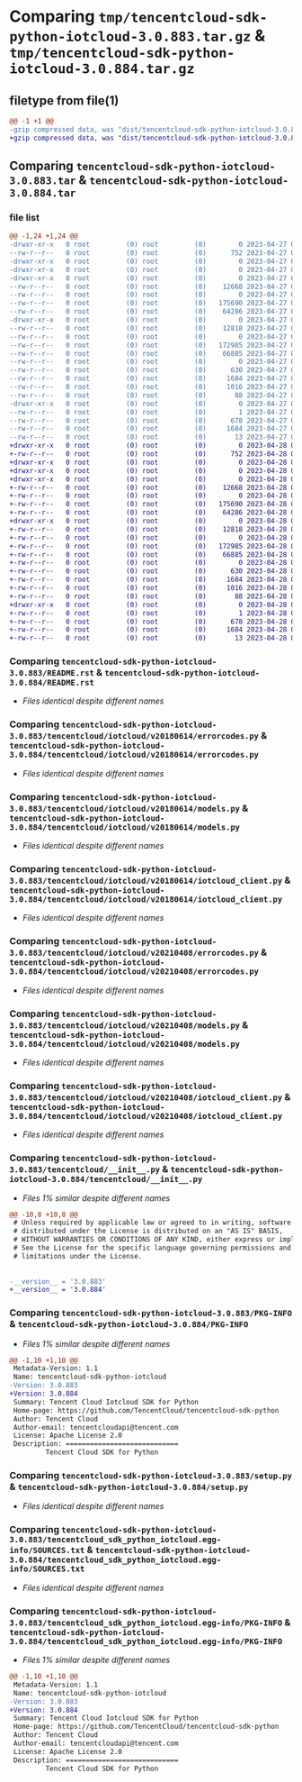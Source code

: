 # Comparing `tmp/tencentcloud-sdk-python-iotcloud-3.0.883.tar.gz` & `tmp/tencentcloud-sdk-python-iotcloud-3.0.884.tar.gz`

## filetype from file(1)

```diff
@@ -1 +1 @@
-gzip compressed data, was "dist/tencentcloud-sdk-python-iotcloud-3.0.883.tar", last modified: Thu Apr 27 00:35:24 2023, max compression
+gzip compressed data, was "dist/tencentcloud-sdk-python-iotcloud-3.0.884.tar", last modified: Fri Apr 28 02:25:12 2023, max compression
```

## Comparing `tencentcloud-sdk-python-iotcloud-3.0.883.tar` & `tencentcloud-sdk-python-iotcloud-3.0.884.tar`

### file list

```diff
@@ -1,24 +1,24 @@
-drwxr-xr-x   0 root         (0) root         (0)        0 2023-04-27 00:35:24.000000 tencentcloud-sdk-python-iotcloud-3.0.883/
--rw-r--r--   0 root         (0) root         (0)      752 2023-04-27 00:35:24.000000 tencentcloud-sdk-python-iotcloud-3.0.883/README.rst
-drwxr-xr-x   0 root         (0) root         (0)        0 2023-04-27 00:35:24.000000 tencentcloud-sdk-python-iotcloud-3.0.883/tencentcloud/
-drwxr-xr-x   0 root         (0) root         (0)        0 2023-04-27 00:35:24.000000 tencentcloud-sdk-python-iotcloud-3.0.883/tencentcloud/iotcloud/
-drwxr-xr-x   0 root         (0) root         (0)        0 2023-04-27 00:35:24.000000 tencentcloud-sdk-python-iotcloud-3.0.883/tencentcloud/iotcloud/v20180614/
--rw-r--r--   0 root         (0) root         (0)    12668 2023-04-27 00:35:24.000000 tencentcloud-sdk-python-iotcloud-3.0.883/tencentcloud/iotcloud/v20180614/errorcodes.py
--rw-r--r--   0 root         (0) root         (0)        0 2023-04-27 00:35:24.000000 tencentcloud-sdk-python-iotcloud-3.0.883/tencentcloud/iotcloud/v20180614/__init__.py
--rw-r--r--   0 root         (0) root         (0)   175690 2023-04-27 00:35:24.000000 tencentcloud-sdk-python-iotcloud-3.0.883/tencentcloud/iotcloud/v20180614/models.py
--rw-r--r--   0 root         (0) root         (0)    64286 2023-04-27 00:35:24.000000 tencentcloud-sdk-python-iotcloud-3.0.883/tencentcloud/iotcloud/v20180614/iotcloud_client.py
-drwxr-xr-x   0 root         (0) root         (0)        0 2023-04-27 00:35:24.000000 tencentcloud-sdk-python-iotcloud-3.0.883/tencentcloud/iotcloud/v20210408/
--rw-r--r--   0 root         (0) root         (0)    12818 2023-04-27 00:35:24.000000 tencentcloud-sdk-python-iotcloud-3.0.883/tencentcloud/iotcloud/v20210408/errorcodes.py
--rw-r--r--   0 root         (0) root         (0)        0 2023-04-27 00:35:24.000000 tencentcloud-sdk-python-iotcloud-3.0.883/tencentcloud/iotcloud/v20210408/__init__.py
--rw-r--r--   0 root         (0) root         (0)   172985 2023-04-27 00:35:24.000000 tencentcloud-sdk-python-iotcloud-3.0.883/tencentcloud/iotcloud/v20210408/models.py
--rw-r--r--   0 root         (0) root         (0)    66885 2023-04-27 00:35:24.000000 tencentcloud-sdk-python-iotcloud-3.0.883/tencentcloud/iotcloud/v20210408/iotcloud_client.py
--rw-r--r--   0 root         (0) root         (0)        0 2023-04-27 00:35:24.000000 tencentcloud-sdk-python-iotcloud-3.0.883/tencentcloud/iotcloud/__init__.py
--rw-r--r--   0 root         (0) root         (0)      630 2023-04-27 00:35:24.000000 tencentcloud-sdk-python-iotcloud-3.0.883/tencentcloud/__init__.py
--rw-r--r--   0 root         (0) root         (0)     1684 2023-04-27 00:35:24.000000 tencentcloud-sdk-python-iotcloud-3.0.883/PKG-INFO
--rw-r--r--   0 root         (0) root         (0)     1016 2023-04-27 00:35:24.000000 tencentcloud-sdk-python-iotcloud-3.0.883/setup.py
--rw-r--r--   0 root         (0) root         (0)       88 2023-04-27 00:35:24.000000 tencentcloud-sdk-python-iotcloud-3.0.883/setup.cfg
-drwxr-xr-x   0 root         (0) root         (0)        0 2023-04-27 00:35:24.000000 tencentcloud-sdk-python-iotcloud-3.0.883/tencentcloud_sdk_python_iotcloud.egg-info/
--rw-r--r--   0 root         (0) root         (0)        1 2023-04-27 00:35:24.000000 tencentcloud-sdk-python-iotcloud-3.0.883/tencentcloud_sdk_python_iotcloud.egg-info/dependency_links.txt
--rw-r--r--   0 root         (0) root         (0)      678 2023-04-27 00:35:24.000000 tencentcloud-sdk-python-iotcloud-3.0.883/tencentcloud_sdk_python_iotcloud.egg-info/SOURCES.txt
--rw-r--r--   0 root         (0) root         (0)     1684 2023-04-27 00:35:24.000000 tencentcloud-sdk-python-iotcloud-3.0.883/tencentcloud_sdk_python_iotcloud.egg-info/PKG-INFO
--rw-r--r--   0 root         (0) root         (0)       13 2023-04-27 00:35:24.000000 tencentcloud-sdk-python-iotcloud-3.0.883/tencentcloud_sdk_python_iotcloud.egg-info/top_level.txt
+drwxr-xr-x   0 root         (0) root         (0)        0 2023-04-28 02:25:12.000000 tencentcloud-sdk-python-iotcloud-3.0.884/
+-rw-r--r--   0 root         (0) root         (0)      752 2023-04-28 02:25:12.000000 tencentcloud-sdk-python-iotcloud-3.0.884/README.rst
+drwxr-xr-x   0 root         (0) root         (0)        0 2023-04-28 02:25:12.000000 tencentcloud-sdk-python-iotcloud-3.0.884/tencentcloud/
+drwxr-xr-x   0 root         (0) root         (0)        0 2023-04-28 02:25:12.000000 tencentcloud-sdk-python-iotcloud-3.0.884/tencentcloud/iotcloud/
+drwxr-xr-x   0 root         (0) root         (0)        0 2023-04-28 02:25:12.000000 tencentcloud-sdk-python-iotcloud-3.0.884/tencentcloud/iotcloud/v20180614/
+-rw-r--r--   0 root         (0) root         (0)    12668 2023-04-28 02:25:12.000000 tencentcloud-sdk-python-iotcloud-3.0.884/tencentcloud/iotcloud/v20180614/errorcodes.py
+-rw-r--r--   0 root         (0) root         (0)        0 2023-04-28 02:25:12.000000 tencentcloud-sdk-python-iotcloud-3.0.884/tencentcloud/iotcloud/v20180614/__init__.py
+-rw-r--r--   0 root         (0) root         (0)   175690 2023-04-28 02:25:12.000000 tencentcloud-sdk-python-iotcloud-3.0.884/tencentcloud/iotcloud/v20180614/models.py
+-rw-r--r--   0 root         (0) root         (0)    64286 2023-04-28 02:25:12.000000 tencentcloud-sdk-python-iotcloud-3.0.884/tencentcloud/iotcloud/v20180614/iotcloud_client.py
+drwxr-xr-x   0 root         (0) root         (0)        0 2023-04-28 02:25:12.000000 tencentcloud-sdk-python-iotcloud-3.0.884/tencentcloud/iotcloud/v20210408/
+-rw-r--r--   0 root         (0) root         (0)    12818 2023-04-28 02:25:12.000000 tencentcloud-sdk-python-iotcloud-3.0.884/tencentcloud/iotcloud/v20210408/errorcodes.py
+-rw-r--r--   0 root         (0) root         (0)        0 2023-04-28 02:25:12.000000 tencentcloud-sdk-python-iotcloud-3.0.884/tencentcloud/iotcloud/v20210408/__init__.py
+-rw-r--r--   0 root         (0) root         (0)   172985 2023-04-28 02:25:12.000000 tencentcloud-sdk-python-iotcloud-3.0.884/tencentcloud/iotcloud/v20210408/models.py
+-rw-r--r--   0 root         (0) root         (0)    66885 2023-04-28 02:25:12.000000 tencentcloud-sdk-python-iotcloud-3.0.884/tencentcloud/iotcloud/v20210408/iotcloud_client.py
+-rw-r--r--   0 root         (0) root         (0)        0 2023-04-28 02:25:12.000000 tencentcloud-sdk-python-iotcloud-3.0.884/tencentcloud/iotcloud/__init__.py
+-rw-r--r--   0 root         (0) root         (0)      630 2023-04-28 02:25:12.000000 tencentcloud-sdk-python-iotcloud-3.0.884/tencentcloud/__init__.py
+-rw-r--r--   0 root         (0) root         (0)     1684 2023-04-28 02:25:12.000000 tencentcloud-sdk-python-iotcloud-3.0.884/PKG-INFO
+-rw-r--r--   0 root         (0) root         (0)     1016 2023-04-28 02:25:12.000000 tencentcloud-sdk-python-iotcloud-3.0.884/setup.py
+-rw-r--r--   0 root         (0) root         (0)       88 2023-04-28 02:25:12.000000 tencentcloud-sdk-python-iotcloud-3.0.884/setup.cfg
+drwxr-xr-x   0 root         (0) root         (0)        0 2023-04-28 02:25:12.000000 tencentcloud-sdk-python-iotcloud-3.0.884/tencentcloud_sdk_python_iotcloud.egg-info/
+-rw-r--r--   0 root         (0) root         (0)        1 2023-04-28 02:25:12.000000 tencentcloud-sdk-python-iotcloud-3.0.884/tencentcloud_sdk_python_iotcloud.egg-info/dependency_links.txt
+-rw-r--r--   0 root         (0) root         (0)      678 2023-04-28 02:25:12.000000 tencentcloud-sdk-python-iotcloud-3.0.884/tencentcloud_sdk_python_iotcloud.egg-info/SOURCES.txt
+-rw-r--r--   0 root         (0) root         (0)     1684 2023-04-28 02:25:12.000000 tencentcloud-sdk-python-iotcloud-3.0.884/tencentcloud_sdk_python_iotcloud.egg-info/PKG-INFO
+-rw-r--r--   0 root         (0) root         (0)       13 2023-04-28 02:25:12.000000 tencentcloud-sdk-python-iotcloud-3.0.884/tencentcloud_sdk_python_iotcloud.egg-info/top_level.txt
```

### Comparing `tencentcloud-sdk-python-iotcloud-3.0.883/README.rst` & `tencentcloud-sdk-python-iotcloud-3.0.884/README.rst`

 * *Files identical despite different names*

### Comparing `tencentcloud-sdk-python-iotcloud-3.0.883/tencentcloud/iotcloud/v20180614/errorcodes.py` & `tencentcloud-sdk-python-iotcloud-3.0.884/tencentcloud/iotcloud/v20180614/errorcodes.py`

 * *Files identical despite different names*

### Comparing `tencentcloud-sdk-python-iotcloud-3.0.883/tencentcloud/iotcloud/v20180614/models.py` & `tencentcloud-sdk-python-iotcloud-3.0.884/tencentcloud/iotcloud/v20180614/models.py`

 * *Files identical despite different names*

### Comparing `tencentcloud-sdk-python-iotcloud-3.0.883/tencentcloud/iotcloud/v20180614/iotcloud_client.py` & `tencentcloud-sdk-python-iotcloud-3.0.884/tencentcloud/iotcloud/v20180614/iotcloud_client.py`

 * *Files identical despite different names*

### Comparing `tencentcloud-sdk-python-iotcloud-3.0.883/tencentcloud/iotcloud/v20210408/errorcodes.py` & `tencentcloud-sdk-python-iotcloud-3.0.884/tencentcloud/iotcloud/v20210408/errorcodes.py`

 * *Files identical despite different names*

### Comparing `tencentcloud-sdk-python-iotcloud-3.0.883/tencentcloud/iotcloud/v20210408/models.py` & `tencentcloud-sdk-python-iotcloud-3.0.884/tencentcloud/iotcloud/v20210408/models.py`

 * *Files identical despite different names*

### Comparing `tencentcloud-sdk-python-iotcloud-3.0.883/tencentcloud/iotcloud/v20210408/iotcloud_client.py` & `tencentcloud-sdk-python-iotcloud-3.0.884/tencentcloud/iotcloud/v20210408/iotcloud_client.py`

 * *Files identical despite different names*

### Comparing `tencentcloud-sdk-python-iotcloud-3.0.883/tencentcloud/__init__.py` & `tencentcloud-sdk-python-iotcloud-3.0.884/tencentcloud/__init__.py`

 * *Files 1% similar despite different names*

```diff
@@ -10,8 +10,8 @@
 # Unless required by applicable law or agreed to in writing, software
 # distributed under the License is distributed on an "AS IS" BASIS,
 # WITHOUT WARRANTIES OR CONDITIONS OF ANY KIND, either express or implied.
 # See the License for the specific language governing permissions and
 # limitations under the License.
 
 
-__version__ = '3.0.883'
+__version__ = '3.0.884'
```

### Comparing `tencentcloud-sdk-python-iotcloud-3.0.883/PKG-INFO` & `tencentcloud-sdk-python-iotcloud-3.0.884/PKG-INFO`

 * *Files 1% similar despite different names*

```diff
@@ -1,10 +1,10 @@
 Metadata-Version: 1.1
 Name: tencentcloud-sdk-python-iotcloud
-Version: 3.0.883
+Version: 3.0.884
 Summary: Tencent Cloud Iotcloud SDK for Python
 Home-page: https://github.com/TencentCloud/tencentcloud-sdk-python
 Author: Tencent Cloud
 Author-email: tencentcloudapi@tencent.com
 License: Apache License 2.0
 Description: ============================
         Tencent Cloud SDK for Python
```

### Comparing `tencentcloud-sdk-python-iotcloud-3.0.883/setup.py` & `tencentcloud-sdk-python-iotcloud-3.0.884/setup.py`

 * *Files identical despite different names*

### Comparing `tencentcloud-sdk-python-iotcloud-3.0.883/tencentcloud_sdk_python_iotcloud.egg-info/SOURCES.txt` & `tencentcloud-sdk-python-iotcloud-3.0.884/tencentcloud_sdk_python_iotcloud.egg-info/SOURCES.txt`

 * *Files identical despite different names*

### Comparing `tencentcloud-sdk-python-iotcloud-3.0.883/tencentcloud_sdk_python_iotcloud.egg-info/PKG-INFO` & `tencentcloud-sdk-python-iotcloud-3.0.884/tencentcloud_sdk_python_iotcloud.egg-info/PKG-INFO`

 * *Files 1% similar despite different names*

```diff
@@ -1,10 +1,10 @@
 Metadata-Version: 1.1
 Name: tencentcloud-sdk-python-iotcloud
-Version: 3.0.883
+Version: 3.0.884
 Summary: Tencent Cloud Iotcloud SDK for Python
 Home-page: https://github.com/TencentCloud/tencentcloud-sdk-python
 Author: Tencent Cloud
 Author-email: tencentcloudapi@tencent.com
 License: Apache License 2.0
 Description: ============================
         Tencent Cloud SDK for Python
```

